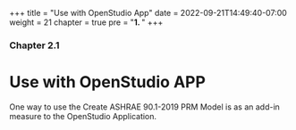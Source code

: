 +++
title = "Use with OpenStudio App"
date = 2022-09-21T14:49:40-07:00
weight = 21
chapter = true
pre = "<b>1. </b>"
+++

### Chapter 2.1

# Use with OpenStudio APP

One way to use the Create ASHRAE 90.1-2019 PRM Model is as an add-in measure to the OpenStudio Application.
